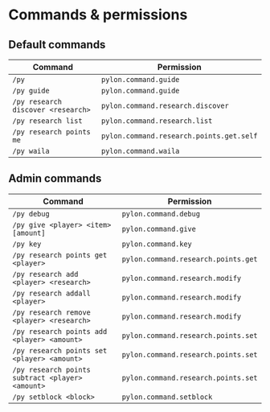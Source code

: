 # Commands & permissions

## Default commands
| Command                            | Permission                               |
|------------------------------------|------------------------------------------|
| `/py`                              | `pylon.command.guide`                    |
| `/py guide`                        | `pylon.command.guide`                    |
| `/py research discover <research>` | `pylon.command.research.discover`        |
| `/py research list`                | `pylon.command.research.list`            |
| `/py research points me`           | `pylon.command.research.points.get.self` |
| `/py waila`                        | `pylon.command.waila`                    |

## Admin commands
| Command                                          | Permission                          |
|--------------------------------------------------|-------------------------------------|
| `/py debug`                                      | `pylon.command.debug`               |
| `/py give <player> <item> [amount]`              | `pylon.command.give`                |
| `/py key`                                        | `pylon.command.key`                 |
| `/py research points get <player>`               | `pylon.command.research.points.get` |
| `/py research add <player> <research>`           | `pylon.command.research.modify`     |
| `/py research addall <player>`                   | `pylon.command.research.modify`     |
| `/py research remove <player> <research>`        | `pylon.command.research.modify`     |
| `/py research points add <player> <amount>`      | `pylon.command.research.points.set` |
| `/py research points set <player> <amount>`      | `pylon.command.research.points.set` |
| `/py research points subtract <player> <amount>` | `pylon.command.research.points.set` |
| `/py setblock <block>`                           | `pylon.command.setblock`            |
